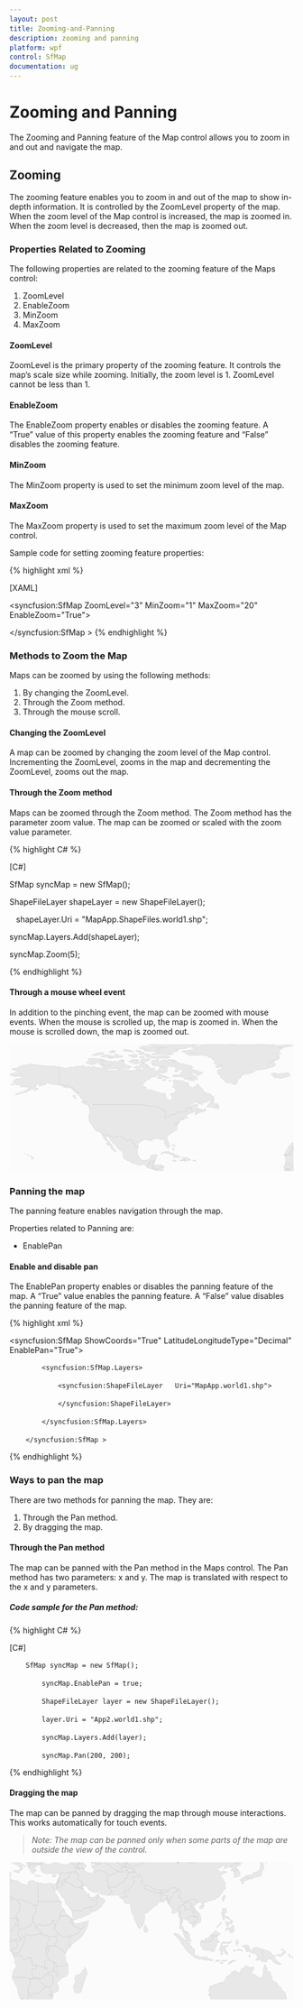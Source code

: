 ```yaml
---
layout: post
title: Zooming-and-Panning
description: zooming and panning
platform: wpf
control: SfMap
documentation: ug
---
```


# Zooming and Panning

The Zooming and Panning feature of the Map control allows you to zoom in and out and navigate the map.

## Zooming

The zooming feature enables you to zoom in and out of the map to show in-depth information. It is controlled by the ZoomLevel property of the map. When the zoom level of the Map control is increased, the map is zoomed in. When the zoom level is decreased, then the map is zoomed out.

### Properties Related to Zooming

The following properties are related to the zooming feature of the Maps control:

1. ZoomLevel
2. EnableZoom
3. MinZoom
4. MaxZoom

#### ZoomLevel

ZoomLevel is the primary property of the zooming feature. It controls the map’s scale size while zooming. Initially, the zoom level is 1. ZoomLevel cannot be less than 1.

#### EnableZoom

The EnableZoom property enables or disables the zooming feature. A “True” value of this property enables the zooming feature and “False” disables the zooming feature.

#### MinZoom

The MinZoom property is used to set the minimum zoom level of the map. 

####  MaxZoom

The MaxZoom property is used to set the maximum zoom level of the Map control.

Sample code for setting zooming feature properties:

{% highlight xml %}


[XAML]

<syncfusion:SfMap ZoomLevel="3" MinZoom="1" MaxZoom="20" EnableZoom="True">                

</syncfusion:SfMap >
{% endhighlight %}


### Methods to Zoom the Map

Maps can be zoomed by using the following methods:

1. By changing the ZoomLevel.
2. Through the Zoom method.
3. Through the mouse scroll.

#### Changing the ZoomLevel

A map can be zoomed by changing the zoom level of the Map control. Incrementing the ZoomLevel, zooms in the map and decrementing the ZoomLevel, zooms out the map.

#### Through the Zoom method

Maps can be zoomed through the Zoom method. The Zoom method has the parameter zoom value. The map can be zoomed or scaled with the zoom value parameter.

{% highlight C# %}

[C#]   

   SfMap syncMap = new SfMap();

   ShapeFileLayer shapeLayer = new ShapeFileLayer();

   shapeLayer.Uri = "MapApp.ShapeFiles.world1.shp";

   syncMap.Layers.Add(shapeLayer);

   syncMap.Zoom(5);

{% endhighlight %}

#### Through a mouse wheel event

In addition to the pinching event, the map can be zoomed with mouse events.  When the mouse is scrolled up, the map is zoomed in. When the mouse is scrolled down, the map is zoomed out.

![](Zooming-and-Panning_images/Zooming-and-Panning_img1.png)



### Panning the map

The panning feature enables navigation through the map.

Properties related to Panning are:

* EnablePan

#### Enable and disable pan

The EnablePan property enables or disables the panning feature of the map. A “True” value enables the panning feature. A “False” value disables the panning feature of the map.

{% highlight xml %}


<syncfusion:SfMap ShowCoords="True" LatitudeLongitudeType="Decimal" EnablePan="True">         

            <syncfusion:SfMap.Layers>

                <syncfusion:ShapeFileLayer   Uri="MapApp.world1.shp">                    

                </syncfusion:ShapeFileLayer>

            </syncfusion:SfMap.Layers>

        </syncfusion:SfMap >
{% endhighlight %}


### Ways to pan the map

There are two methods for panning the map. They are:

1. Through the Pan method.
2. By dragging the map.

#### Through the Pan method

The map can be panned with the Pan method in the Maps control. The Pan method has two parameters: x and y.  The map is translated with respect to the x and y parameters.

##### Code sample for the Pan method:

{% highlight C# %}

[C#]   

        SfMap syncMap = new SfMap();

            syncMap.EnablePan = true;

            ShapeFileLayer layer = new ShapeFileLayer();

            layer.Uri = "App2.world1.shp";

            syncMap.Layers.Add(layer);

            syncMap.Pan(200, 200);
{% endhighlight %}


#### Dragging the map

The map can be panned by dragging the map through mouse interactions. This works automatically for touch events.

> _Note: The map can be panned only when some parts of the map are outside the view of the control._

![](Zooming-and-Panning_images/Zooming-and-Panning_img2.png)



